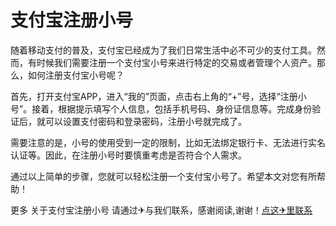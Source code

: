 # 支付宝注册小号

随着移动支付的普及，支付宝已经成为了我们日常生活中必不可少的支付工具。然而，有时候我们需要注册一个支付宝小号来进行特定的交易或者管理个人资产。那么，如何注册支付宝小号呢？

首先，打开支付宝APP，进入“我的”页面，点击右上角的“+”号，选择“注册小号”。接着，根据提示填写个人信息，包括手机号码、身份证信息等。完成身份验证后，就可以设置支付密码和登录密码，注册小号就完成了。

需要注意的是，小号的使用受到一定的限制，比如无法绑定银行卡、无法进行实名认证等。因此，在注册小号时要慎重考虑是否符合个人需求。

通过以上简单的步骤，您就可以轻松注册一个支付宝小号了。希望本文对您有所帮助！

更多 关于支付宝注册小号 请通过✈与我们联系，感谢阅读,谢谢！[点这✈里联系](https://gg.k02.cc)